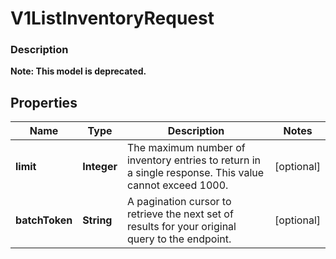 
# V1ListInventoryRequest

### Description


**Note: This model is deprecated.**

## Properties
Name | Type | Description | Notes
------------ | ------------- | ------------- | -------------
**limit** | **Integer** | The maximum number of inventory entries to return in a single response. This value cannot exceed 1000. |  [optional]
**batchToken** | **String** | A pagination cursor to retrieve the next set of results for your original query to the endpoint. |  [optional]



